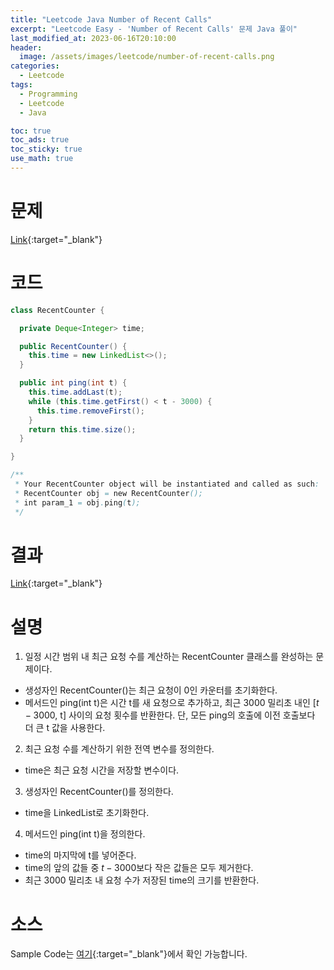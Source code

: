 ```yaml
---
title: "Leetcode Java Number of Recent Calls"
excerpt: "Leetcode Easy - 'Number of Recent Calls' 문제 Java 풀이"
last_modified_at: 2023-06-16T20:10:00
header:
  image: /assets/images/leetcode/number-of-recent-calls.png
categories:
  - Leetcode
tags:
  - Programming
  - Leetcode
  - Java

toc: true
toc_ads: true
toc_sticky: true
use_math: true
---
```

# 문제
[Link](https://leetcode.com/problems/number-of-recent-calls){:target="_blank"}

# 코드
```java
class RecentCounter {

  private Deque<Integer> time;

  public RecentCounter() {
    this.time = new LinkedList<>();
  }

  public int ping(int t) {
    this.time.addLast(t);
    while (this.time.getFirst() < t - 3000) {
      this.time.removeFirst();
    }
    return this.time.size();
  }

}

/**
 * Your RecentCounter object will be instantiated and called as such:
 * RecentCounter obj = new RecentCounter();
 * int param_1 = obj.ping(t);
 */
```

# 결과
[Link](https://leetcode.com/problems/number-of-recent-calls/submissions/972543139/){:target="_blank"}

# 설명
1. 일정 시간 범위 내 최근 요청 수를 계산하는 RecentCounter 클래스를 완성하는 문제이다.
- 생성자인 RecentCounter()는 최근 요청이 0인 카운터를 초기화한다.
- 메서드인 ping(int t)은 시간 t를 새 요청으로 추가하고, 최근 3000 밀리초 내인 [$t - 3000$, t] 사이의 요청 횟수를 반환한다. 단, 모든 ping의 호출에 이전 호출보다 더 큰 t 값을 사용한다.

2. 최근 요청 수를 계산하기 위한 전역 변수를 정의한다.
- time은 최근 요청 시간을 저장할 변수이다.

3. 생성자인 RecentCounter()를 정의한다.
- time을 LinkedList로 초기화한다.

4. 메서드인 ping(int t)을 정의한다.
- time의 마지막에 t를 넣어준다.
- time의 앞의 값들 중 $t - 3000$보다 작은 값들은 모두 제거한다.
- 최근 3000 밀리초 내 요청 수가 저장된 time의 크기를 반환한다.

# 소스
Sample Code는 [여기](https://github.com/GracefulSoul/leetcode/blob/master/src/main/java/gracefulsoul/problems/NumberOfRecentCalls.java){:target="_blank"}에서 확인 가능합니다.